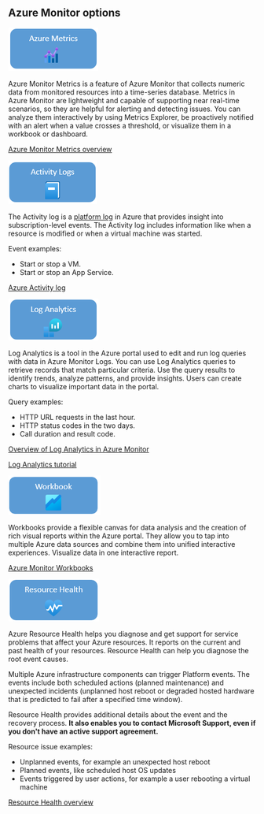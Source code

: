 ## Azure Monitor options

![This image shows the Azure Monitor Metrics icon.](media/azure-metric-icon.png "Azure Monitor Metrics icon")

Azure Monitor Metrics is a feature of Azure Monitor that collects numeric data from monitored resources into a time-series database. Metrics in Azure Monitor are lightweight and capable of supporting near real-time scenarios, so they are helpful for alerting and detecting issues. You can analyze them interactively by using Metrics Explorer, be proactively notified with an alert when a value crosses a threshold, or visualize them in a workbook or dashboard.

[Azure Monitor Metrics overview](https://learn.microsoft.com/azure/azure-monitor/essentials/data-platform-metrics)

![This image shows the Activity Logs icon.](media/activity-logs.png "Activity logs icon")

The Activity log is a [platform log](https://learn.microsoft.com/azure/azure-monitor/essentials/platform-logs-overview) in Azure that provides insight into subscription-level events. The Activity log includes  information like when a resource is modified or when a virtual machine was started.

Event examples:

- Start or stop a VM.
- Start or stop an App Service.

[Azure Activity log](https://learn.microsoft.com/azure/azure-monitor/essentials/activity-log)

![This image shows the Azure Log Analytics icon.](media/log-analytics-icon.png "Azure Log Analytics icon")

Log Analytics is a tool in the Azure portal used to edit and run log queries with data in Azure Monitor Logs. You can use Log Analytics queries to retrieve records that match particular criteria.  Use the query results to identify trends, analyze patterns, and provide insights. Users can create charts to visualize important data in the portal.

Query examples:

- HTTP URL requests in the last hour.
- HTTP status codes in the two days.
- Call duration and result code.

[Overview of Log Analytics in Azure Monitor](https://learn.microsoft.com/azure/azure-monitor/logs/log-analytics-overview)

[Log Analytics tutorial](https://learn.microsoft.com/azure/azure-monitor/logs/log-analytics-tutorial)

![This image shows the Azure Monitor Workbooks icon.](media/workbooks-icon.png "Azure Monitor Workbooks icon")

Workbooks provide a flexible canvas for data analysis and the creation of rich visual reports within the Azure portal. They allow you to tap into multiple Azure data sources and combine them into unified interactive experiences. Visualize data in one interactive report.

[Azure Monitor Workbooks](https://learn.microsoft.com/azure/azure-monitor/visualize/workbooks-overview)

![This image shows the Azure Resource Health icon.](media/resource-health.png "Azure Resource Health icon")

Azure Resource Health helps you diagnose and get support for service problems that affect your Azure resources. It reports on the current and past health of your resources. Resource Health can help you diagnose the root event causes.

Multiple Azure infrastructure components can trigger Platform events. The events include both scheduled actions (planned maintenance) and unexpected incidents (unplanned host reboot or degraded hosted hardware that is predicted to fail after a specified time window).

Resource Health provides additional details about the event and the recovery process. **It also enables you to contact Microsoft Support, even if you don't have an active support agreement.**

Resource issue examples:

- Unplanned events, for example an unexpected host reboot
- Planned events, like scheduled host OS updates
- Events triggered by user actions, for example a user rebooting a virtual machine

[Resource Health overview](https://learn.microsoft.com/azure/service-health/resource-health-overview)
